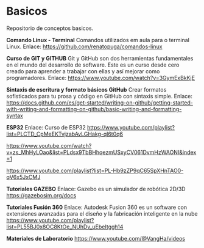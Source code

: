 # Basicos
Repositorio de conceptos basicos.

****Comando Linux - Terminal****
Comandos utilizados em aula para o terminal Linux.
Enlace: 
https://github.com/renatopuga/comandos-linux

****Curso de GIT y GITHUB****
Git y GitHub son dos herramientas fundamentales en el mundo del desarrollo de software. 
Este es un curso desde cero creado para aprender a trabajar con ellas y así mejorar como programadores.
Enlace: 
https://www.youtube.com/watch?v=3GymExBkKjE

****Sintaxis de escritura y formato básicos GitHub****
Crear formatos sofisticados para tu prosa y código en GitHub con sintaxis simple.
Enlace: 
https://docs.github.com/es/get-started/writing-on-github/getting-started-with-writing-and-formatting-on-github/basic-writing-and-formatting-syntax

****ESP32****
Enlace: Curso de ESP32
https://www.youtube.com/playlist?list=PLCTD_CpMeEKTvjzabAvLGHakg-ql6t0q6

https://www.youtube.com/watch?v=zs_MhHyLOao&list=PLdsx9TbBHhqezmUSxyCV061DvmHzWAONI&index=1

https://www.youtube.com/playlist?list=PL-Hb9zZP9qC65SpXHnTAO0-qV6x5JxCMJ

****Tutoriales GAZEBO****
Enlace: Gazebo es un simulador de robótica 2D/3D 
https://gazebosim.org/docs

****Tutoriales Fusión 360****
Enlace: Autodesk Fusion 360 es un software con extensiones avanzadas para el diseño y la fabricación inteligente en la nube
https://www.youtube.com/playlist?list=PL55BJ0x8OC8KtOe_NUhDv_uEbeItggh14

****Materiales de Laboratorio****
https://www.youtube.com/@VangHa/videos
